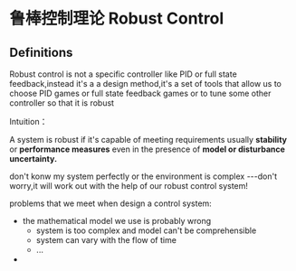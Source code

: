 # 鲁棒控制理论 Robust Control
## Definitions
Robust control is not a specific controller like PID or full state feedback,instead it's a a design method,it's a set of tools that allow us to choose PID games or full state feedback games or to tune some other controller so that it is robust

Intuition：

A system is robust if it's capable of meeting requirements usually **stability** or **performance measures** even in the presence of **model or disturbance uncertainty.**

don't konw my system perfectly or the environment is complex ---don't worry,it will work out with the help of our robust control system!

problems that we meet when design a control system:
+ the mathematical model we use is probably wrong
    + system is too complex and model can't be comprehensible
    + system can vary with the flow of time
    + ...
+ 
